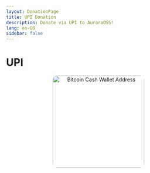 ```yaml
---
layout: DonationPage
title: UPI Donation
description: Donate via UPI to AuroraOSS!
lang: en-GB
sidebar: false
---
```


# UPI

<p align="center">
    <img src="/assets/upiqrcode.png" alt="Bitcoin Cash Wallet Address" height="250" width="250" style="border:none;border-radius:5%;" />
</p>
<UpiMobileButton />
